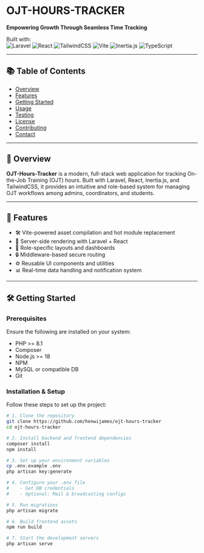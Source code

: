 # OJT-HOURS-TRACKER
**Empowering Growth Through Seamless Time Tracking**

Built with:  
![Laravel](https://img.shields.io/badge/Laravel-red?logo=laravel)
![React](https://img.shields.io/badge/React-blue?logo=react)
![TailwindCSS](https://img.shields.io/badge/TailwindCSS-teal?logo=tailwind-css)
![Vite](https://img.shields.io/badge/Vite-purple?logo=vite)
![Inertia.js](https://img.shields.io/badge/Inertia.js-lightgrey?logo=inertia)
![TypeScript](https://img.shields.io/badge/TypeScript-blue?logo=typescript)

---

## 📚 Table of Contents

- [Overview](#overview)
- [Features](#features)
- [Getting Started](#getting-started)
- [Usage](#usage)
- [Testing](#testing)
- [License](#license)
- [Contributing](#contributing)
- [Contact](#contact)

---

## 🧩 Overview

**OJT-Hours-Tracker** is a modern, full-stack web application for tracking On-the-Job Training (OJT) hours. Built with Laravel, React, Inertia.js, and TailwindCSS, it provides an intuitive and role-based system for managing OJT workflows among admins, coordinators, and students.

---

## 🚀 Features

- 🛠️ Vite-powered asset compilation and hot module replacement  
- 🚀 Server-side rendering with Laravel + React  
- 🎨 Role-specific layouts and dashboards  
- 🔒 Middleware-based secure routing  
- ⚙️ Reusable UI components and utilities  
- 📊 Real-time data handling and notification system  

---

## 🛠️ Getting Started

### Prerequisites

Ensure the following are installed on your system:

- PHP >= 8.1  
- Composer  
- Node.js >= 18  
- NPM  
- MySQL or compatible DB  
- Git

### Installation & Setup

Follow these steps to set up the project:

```bash
# 1. Clone the repository
git clone https://github.com/henwijames/ojt-hours-tracker
cd ojt-hours-tracker

# 2. Install backend and frontend dependencies
composer install
npm install

# 3. Set up your environment variables
cp .env.example .env
php artisan key:generate

# 4. Configure your .env file
#    - Set DB credentials
#    - Optional: Mail & broadcasting configs

# 5. Run migrations
php artisan migrate

# 6. Build frontend assets
npm run build

# 7. Start the development servers
php artisan serve
